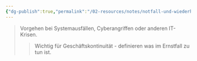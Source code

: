 ```yaml
---
{"dg-publish":true,"permalink":"/02-resources/notes/notfall-und-wiederherstellungsplaen-e/","tags":["it-sicherheit/kontinuität"],"noteIcon":"","updated":"2025-08-28T17:46:00.000+02:00"}
---
```


>Vorgehen bei Systemausfällen, Cyberangriffen oder anderen IT-Krisen.
>>Wichtig für Geschäftskontinuität - definieren was im Ernstfall zu tun ist.